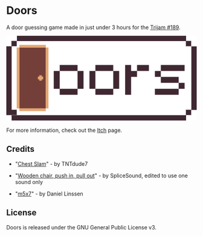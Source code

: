 # Doors

A door guessing game made in just under 3 hours for the [Trijam #189](https://itch.io/jam/trijam-189).

![logo.png](./assets/logo.png)

For more information, check out the [Itch](https://iwoithe.itch.io/doors) page.

## Credits

- "[Chest Slam](https://pixabay.com/sound-effects/chest-slam-85122)" - by TNTdude7

- "[Wooden chair, push in, pull out](https://freesound.org/people/SpliceSound/sounds/218316)" - by SpliceSound, edited to use one sound only

- "[m5x7](https://managore.itch.io/m5x7)" - by Daniel Linssen

## License

Doors is released under the GNU General Public License v3.
